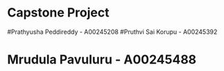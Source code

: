 # Capstone Project
#Prathyusha Peddireddy - A00245208
#Pruthvi Sai Korupu - A00245392
# Mrudula Pavuluru - A00245488
